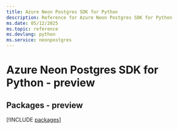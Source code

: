 ```yaml
---
title: Azure Neon Postgres SDK for Python
description: Reference for Azure Neon Postgres SDK for Python
ms.date: 05/12/2025
ms.topic: reference
ms.devlang: python
ms.service: neonpostgres
---
```

# Azure Neon Postgres SDK for Python - preview
## Packages - preview
[!INCLUDE [packages](neon-postgres-index.md)]